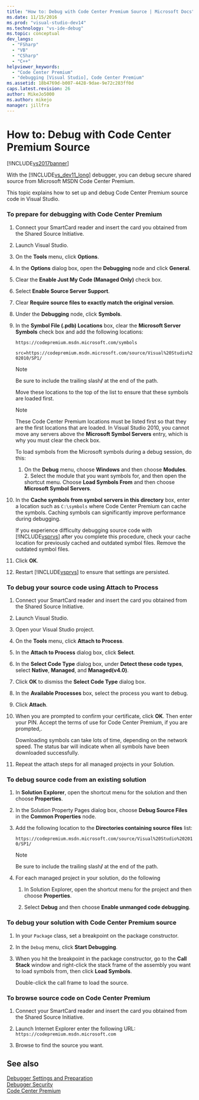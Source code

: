 ```yaml
---
title: "How to: Debug with Code Center Premium Source | Microsoft Docs"
ms.date: 11/15/2016
ms.prod: "visual-studio-dev14"
ms.technology: "vs-ide-debug"
ms.topic: conceptual
dev_langs: 
  - "FSharp"
  - "VB"
  - "CSharp"
  - "C++"
helpviewer_keywords: 
  - "Code Center Premium"
  - "debugging [Visual Studio], Code Center Premium"
ms.assetid: 18b4769d-b007-4428-9dae-9e72c283ff0d
caps.latest.revision: 26
author: MikeJo5000
ms.author: mikejo
manager: jillfra
---
```

# How to: Debug with Code Center Premium Source
[!INCLUDE[vs2017banner](../includes/vs2017banner.md)]

With the [!INCLUDE[vs_dev11_long](../includes/vs-dev11-long-md.md)] debugger, you can debug secure shared source from Microsoft MSDN Code Center Premium.  
  
 This topic explains how to set up and debug Code Center Premium source code in Visual Studio.  
  
### To prepare for debugging with Code Center Premium  
  
1. Connect your SmartCard reader and insert the card you obtained from the Shared Source Initiative.  
  
2. Launch Visual Studio.  
  
3. On the **Tools** menu, click **Options**.  
  
4. In the **Options** dialog box, open the **Debugging** node and click **General**.  
  
5. Clear the **Enable Just My Code (Managed Only)** check box.  
  
6. Select **Enable Source Server Support**.  
  
7. Clear **Require source files to exactly match the original version**.  
  
8. Under the **Debugging** node, click **Symbols**.  
  
9. In the **Symbol File (.pdb) Locations** box, clear the **Microsoft Server Symbols** check box and add the following locations:  
  
     `https://codepremium.msdn.microsoft.com/symbols`  
  
     `src=https://codepremium.msdn.microsoft.com/source/Visual%20Studio%202010/SP1/`  
  
   > [!NOTE]
   > Be sure to include the trailing slash<strong>/</strong> at the end of the path.  
  
     Move these locations to the top of the list to ensure that these symbols are loaded first.  
  
   > [!NOTE]
   > These Code Center Premium locations must be listed first so that they are the first locations that are loaded. In Visual Studio 2010, you cannot move any servers above the **Microsoft Symbol Servers** entry, which is why you must clear the check box.  
   > 
   >  To load symbols from the Microsoft symbols during a debug session, do this:  
   > 
   > 1. On the **Debug** menu, choose **Windows** and then choose **Modules**.  
   >    2.  Select the module that you want symbols for, and then open the shortcut menu. Choose **Load Symbols From** and then choose **Microsoft Symbol Servers**.  
  
10. In the **Cache symbols from symbol servers in this directory** box, enter a location such as `C:\symbols` where Code Center Premium can cache the symbols. Caching symbols can significantly improve performance during debugging.  
  
     If you experience difficulty debugging source code with [!INCLUDE[vsprvs](../includes/vsprvs-md.md)] after you complete this procedure, check your cache location for previously cached and outdated symbol files. Remove the outdated symbol files.  
  
11. Click **OK**.  
  
12. Restart [!INCLUDE[vsprvs](../includes/vsprvs-md.md)] to ensure that settings are persisted.  
  
### To debug your source code using Attach to Process  
  
1. Connect your SmartCard reader and insert the card you obtained from the Shared Source Initiative.  
  
2. Launch Visual Studio.  
  
3. Open your Visual Studio project.  
  
4. On the **Tools** menu, click **Attach to Process**.  
  
5. In the **Attach to Process** dialog box, click **Select**.  
  
6. In the **Select Code Type** dialog box, under **Detect these code types**, select **Native**, **Managed**, and **Managed(v4.0)**.  
  
7. Click **OK** to dismiss the **Select Code Type** dialog box.  
  
8. In the **Available Processes** box, select the process you want to debug.  
  
9. Click **Attach**.  
  
10. When you are prompted to confirm your certificate, click **OK**. Then enter your PIN. Accept the terms of use for Code Center Premium, if you are prompted,.  
  
     Downloading symbols can take lots of time, depending on the network speed. The status bar will indicate when all symbols have been downloaded successfully.  
  
11. Repeat the attach steps for all managed projects in your Solution.  
  
### To debug source code from an existing solution  
  
1. In **Solution Explorer**, open the shortcut menu for the solution and then choose **Properties**.  
  
2. In the Solution Property Pages dialog box, choose **Debug Source Files** in the **Common Properties** node.  
  
3. Add the following location to the **Directories containing source files** list:  
  
    `https://codepremium.msdn.microsoft.com/source/Visual%20Studio%202010/SP1/`  
  
   > [!NOTE]
   > Be sure to include the trailing slash<strong>/</strong> at the end of the path.  
  
4. For each managed project in your solution, do the following  
  
   1. In Solution Explorer, open the shortcut menu for the project and then choose **Properties**.  
  
   2. Select **Debug** and then choose **Enable unmanged code debugging**.  
  
### To debug your solution with Code Center Premium source  
  
1. In your `Package` class, set a breakpoint on the package constructor.  
  
2. In the `Debug` menu, click **Start Debugging**.  
  
3. When you hit the breakpoint in the package constructor, go to the **Call Stack** window and right-click the stack frame of the assembly you want to load symbols from, then click **Load Symbols**.  
  
     Double-click the call frame to load the source.  
  
### To browse source code on Code Center Premium  
  
1. Connect your SmartCard reader and insert the card you obtained from the Shared Source Initiative.  
  
2. Launch Internet Explorer enter the following URL: `https://codepremium.msdn.microsoft.com`  
  
3. Browse to find the source you want.  
  
## See also  
 [Debugger Settings and Preparation](../debugger/debugger-settings-and-preparation.md)   
 [Debugger Security](../debugger/debugger-security.md)   
 [Code Center Premium](https://www.microsoft.com/en-us/sharedsource/code-center-premium.aspx)
